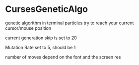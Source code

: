 # CursesGeneticAlgo
genetic algorithm in terminal
particles try to reach your current cursor/mouse position


current generation skip is set to 20

Mutation Rate set to 5, should be 1

number of moves depend on the font and the screen res
